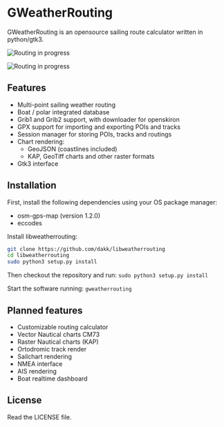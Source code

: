 # GWeatherRouting

GWeatherRouting is an opensource sailing route calculator written in python/gtk3.

![Routing in progress](https://github.com/dakk/gweatherrouting/raw/master/media/routing_process.gif)

![Routing in progress](https://github.com/dakk/gweatherrouting/raw/master/media/routing_process2.png)

## Features

- Multi-point sailing weather routing
- Boat / polar integrated database
- Grib1 and Grib2 support, with downloader for openskiron
- GPX support for importing and exporting POIs and tracks
- Session manager for storing POIs, tracks and routings
- Chart rendering: 
    - GeoJSON (coastlines included)
    - KAP, GeoTiff charts and other raster formats
- Gtk3 interface



## Installation

First, install the following dependencies using your OS package manager:
- osm-gps-map (version 1.2.0)
- eccodes

Install libweatherrouting:

```bash
git clone https://github.com/dakk/libweatherrouting
cd libweatherrouting
sudo python3 setup.py install
```

Then checkout the repository and run:
```sudo python3 setup.py install```

Start the software running:
```gweatherrouting```


## Planned features

- Customizable routing calculator
- Vector Nautical charts CM73
- Raster Nautical charts (KAP)
- Ortodromic track render
- Sailchart rendering
- NMEA interface
- AIS rendering
- Boat realtime dashboard


## License

Read the LICENSE file.
